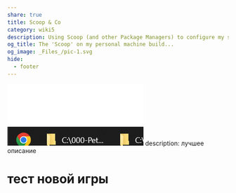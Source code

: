 ```yaml
---
share: true
title: Scoop & Co
category: wiki5
description: Using Scoop (and other Package Managers) to configure my system
og_title: The 'Scoop' on my personal machine build...
og_image: _Files_/pic-1.svg
hide:
  - footer
---
```


![](../_Files_/f4533c4f77028bdfd0f21387df18c827.png)
description: лучшее описание

# тест новой игры